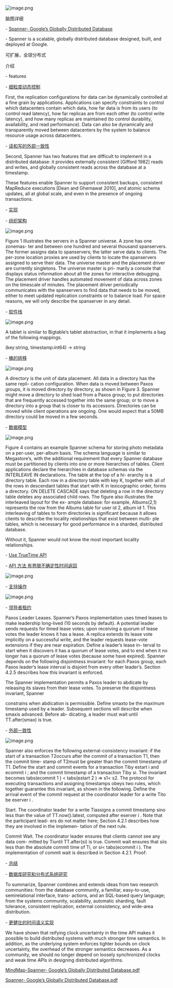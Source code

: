 ![image.png](assert/1553281434872-41006e3c-e591-4c92-a005-5bcfeaa8b64f.png)

脑图详细

\- [Spanner- Google’s Globally Distributed Database]()

 \- Spanner is a scalable, globally distributed database designed, built, and deployed at Google.

可扩展，全球分布式

介绍

 \- features

 \- [细粒度动态控制]()

First, the replication configurations for data can be dynamically controlled at a fine grain by applications. Applications can specify constraints to control which datacenters contain which data, how far data is from its users (to control read latency), how far replicas are from each other (to control write latency), and how many replicas are maintained (to control durability, availability, and read performance). Data can also be dynamically and transparently moved between datacenters by the system to balance resource usage across datacenters.

 \- [读和写的外部一致性]()

Second, Spanner has two features that are difficult to implement in a distributed database: it provides externally consistent [Gifford 1982] reads and writes, and globally consistent reads across the database at a timestamp.

These features enable Spanner to support consistent backups, consistent MapReduce executions [Dean and Ghemawat 2010], and atomic schema updates, all at global scale, and even in the presence of ongoing transactions.

 \- [实现]()

 \- [组织架构]()

![image.png](assert/1553317892547-7a0ea32f-24ec-4bba-801e-9dfeed9c143a.png)

Figure 1 illustrates the servers in a Spanner universe. A zone has one zonemas- ter and between one hundred and several thousand spanservers. The former assigns data to spanservers; the latter serve data to clients. The per-zone location proxies are used by clients to locate the spanservers assigned to serve their data. The universe master and the placement driver are currently singletons. The universe master is pri- marily a console that displays status information about all the zones for interactive debugging. The placement driver handles automated movement of data across zones on the timescale of minutes. The placement driver periodically communicates with the spanservers to find data that needs to be moved, either to meet updated replication constraints or to balance load. For space reasons, we will only describe the spanserver in any detail.

 \- [软件栈]()

![image.png](assert/1553317892581-33ada4a4-b67c-4ced-8f3c-5eea66478bd6.png)

A tablet is similar to Bigtable’s tablet abstraction, in that it implements a bag of the following mappings.

(key:string, timestamp:int64) → string

 \- [桶的转移]()

![image.png](assert/1553317892587-0741d622-b077-41b4-868d-f26f2f532bd1.png)

A directory is the unit of data placement. All data in a directory has the same repli- cation configuration. When data is moved between Paxos groups, it is moved directory by directory, as shown in Figure 3. Spanner might move a directory to shed load from a Paxos group; to put directories that are frequently accessed together into the same group; or to move a directory into a group that is closer to its accessors. Directories can be moved while client operations are ongoing. One would expect that a 50MB directory could be moved in a few seconds.

 \- [数据模型]()

![image.png](assert/1553317892607-7f0d8fe9-002e-420e-934a-36b092ea74bf.png)

Figure 4 contains an example Spanner schema for storing photo metadata on a per-user, per-album basis. The schema language is similar to Megastore’s, with the additional requirement that every Spanner database must be partitioned by clients into one or more hierarchies of tables. Client applications declare the hierarchies in database schemas via the INTERLEAVE IN declarations. The table at the top of a hi- erarchy is a directory table. Each row in a directory table with key K, together with all of the rows in descendant tables that start with K in lexicographic order, forms a directory. ON DELETE CASCADE says that deleting a row in the directory table deletes any associated child rows. The figure also illustrates the interleaved layout for the ex- ample database: for example, Albums(2,1) represents the row from the Albums table for user id 2, album id 1. This interleaving of tables to form directories is significant because it allows clients to describe the locality relationships that exist between multi- ple tables, which is necessary for good performance in a sharded, distributed database.

Without it, Spanner would not know the most important locality relationships.

 \- [Use TrueTime API]()

 \- [API 方法 有界限不确定性时间返回]()

![image.png](assert/1553317892621-374281af-31cc-4701-bc90-902bea46abfe.png)

 \- [支持操作]()

![image.png](assert/1553317892630-15ae90ed-d6e2-45cc-a65c-08a285d48e5f.png)

 \- [领导者租约]()

Paxos Leader Leases. Spanner’s Paxos implementation uses timed leases to make leadership long-lived (10 seconds by default). A potential leader sends requests for timed lease votes; upon receiving a quorum of lease votes the leader knows it has a lease. A replica extends its lease vote implicitly on a successful write, and the leader requests lease-vote extensions if they are near expiration. Define a leader’s lease in- terval to start when it discovers it has a quorum of lease votes, and to end when it no longer has a quorum of lease votes (because some have expired). Spanner depends on the following disjointness invariant: for each Paxos group, each Paxos leader’s lease interval is disjoint from every other leader’s. Section 4.2.5 describes how this invariant is enforced.

The Spanner implementation permits a Paxos leader to abdicate by releasing its slaves from their lease votes. To preserve the disjointness invariant, Spanner

constrains when abdication is permissible. Define smaxto be the maximum timestamp used by a leader. Subsequent sections will describe when smaxis advanced. Before ab- dicating, a leader must wait until TT.after(smax) is true.

 \- [外部一致性]()

![image.png](assert/1553317892651-c15904b3-e8ec-49ed-acf9-411fb8eb9266.png)

Spanner also enforces the following external-consistency invariant: if the start of a transaction T2occurs after the commit of a transaction T1, then the commit time- stamp of T2must be greater than the commit timestamp of T1. Define the start and commit events for a transaction Tiby estart i and ecommit i ; and the commit timestamp of a transaction Tiby si. The invariant becomes tabs(ecommit 1 ) < tabs(estart 2 ) ⇒ s1< s2. The protocol for executing transactions and assigning timestamps obeys two rules, which together guarantee this invariant, as shown in the following. Define the arrival event of the commit request at the coordinator leader for a write Tito be eserver i .

Start. The coordinator leader for a write Tiassigns a commit timestamp sino less than the value of TT.now().latest, computed after eserver i . Note that the participant lead- ers do not matter here; Section 4.2.1 describes how they are involved in the implemen- tation of the next rule.

Commit Wait. The coordinator leader ensures that clients cannot see any data com- mitted by Tiuntil TT.after(si) is true. Commit wait ensures that siis less than the absolute commit time of Ti, or si< tabs(ecommit i ). The implementation of commit wait is described in Section 4.2.1. Proof:

 \- [总结]()

 \- [数据库研究和分布式系统研究]()

To summarize, Spanner combines and extends ideas from two research communities: from the database community, a familiar, easy-to-use, semirelational interface, trans- actions, and an SQL-based query language; from the systems community, scalability, automatic sharding, fault tolerance, consistent replication, external consistency, and wide-area distribution.

 \- [更健壮的时间语义实现]()

We have shown that reifying clock uncertainty in the time API makes it possible to build distributed systems with much stronger time semantics. In addition, as the underlying system enforces tighter bounds on clock uncertainty, the overhead of the stronger semantics decreases. As a community, we should no longer depend on loosely synchronized clocks and weak time APIs in designing distributed algorithms.

[MindMap-Spanner- Google’s Globally Distributed Database.pdf](https://www.yuque.com/attachments/yuque/0/2019/pdf/176280/1553317854760-1a5ba9b6-5796-4c60-bb40-ac1e2c09b668.pdf?\_lake\_card=%7B%22uid%22%3A%22rc-upload-1553317763460-3%22%2C%22src%22%3A%22https%3A%2F%2Fwww.yuque.com%2Fattachments%2Fyuque%2F0%2F2019%2Fpdf%2F176280%2F1553317854760-1a5ba9b6-5796-4c60-bb40-ac1e2c09b668.pdf%22%2C%22name%22%3A%22MindMap-Spanner-+Google%26rsquo%3Bs+Globally+Distributed+Database.pdf%22%2C%22size%22%3A216817%2C%22type%22%3A%22application%2Fpdf%22%2C%22ext%22%3A%22pdf%22%2C%22progress%22%3A%7B%22percent%22%3A0%7D%2C%22status%22%3A%22done%22%2C%22percent%22%3A0%2C%22id%22%3A%22Od8IX%22%2C%22card%22%3A%22file%22%7D)

[Spanner- Google’s Globally Distributed Database.pdf](https://www.yuque.com/attachments/yuque/0/2019/pdf/176280/1553317996602-b88bae82-bfc4-43db-8c1c-ea839b1c1353.pdf?\_lake\_card=%7B%22uid%22%3A%22rc-upload-1553317955214-3%22%2C%22src%22%3A%22https%3A%2F%2Fwww.yuque.com%2Fattachments%2Fyuque%2F0%2F2019%2Fpdf%2F176280%2F1553317996602-b88bae82-bfc4-43db-8c1c-ea839b1c1353.pdf%22%2C%22name%22%3A%22Spanner-+Google%26rsquo%3Bs+Globally+Distributed+Database.pdf%22%2C%22size%22%3A369777%2C%22type%22%3A%22application%2Fpdf%22%2C%22ext%22%3A%22pdf%22%2C%22progress%22%3A%7B%22percent%22%3A0%7D%2C%22status%22%3A%22done%22%2C%22percent%22%3A0%2C%22id%22%3A%225jSWB%22%2C%22card%22%3A%22file%22%7D)